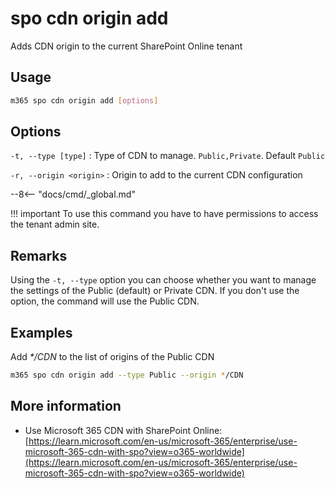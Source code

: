 # spo cdn origin add

Adds CDN origin to the current SharePoint Online tenant

## Usage

```sh
m365 spo cdn origin add [options]
```

## Options

`-t, --type [type]`
: Type of CDN to manage. `Public,Private`. Default `Public`

`-r, --origin <origin>`
: Origin to add to the current CDN configuration

--8<-- "docs/cmd/_global.md"

!!! important
    To use this command you have to have permissions to access the tenant admin site.

## Remarks

Using the `-t, --type` option you can choose whether you want to manage the settings of the Public (default) or Private CDN. If you don't use the option, the command will use the Public CDN.

## Examples

Add _*/CDN_ to the list of origins of the Public CDN

```sh
m365 spo cdn origin add --type Public --origin */CDN
```

## More information

- Use Microsoft 365 CDN with SharePoint Online: [https://learn.microsoft.com/en-us/microsoft-365/enterprise/use-microsoft-365-cdn-with-spo?view=o365-worldwide](https://learn.microsoft.com/en-us/microsoft-365/enterprise/use-microsoft-365-cdn-with-spo?view=o365-worldwide)
